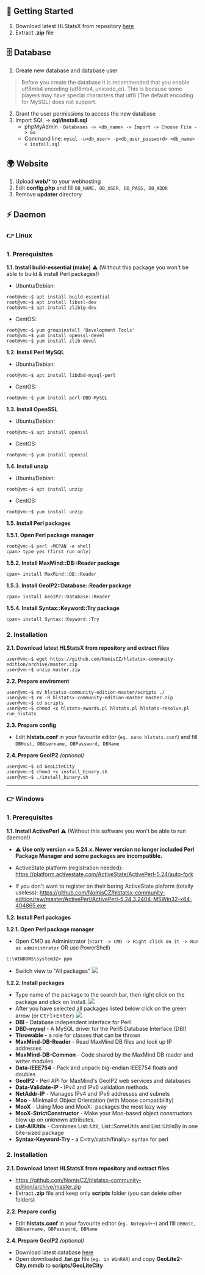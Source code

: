 ## 🚀 Getting Started
1. Download latest HLStatsX from repository [here](https://github.com/NomisCZ/hlstatsx-community-edition/archive/master.zip)
2. Extract **.zip** file


## 🗄 Database
1. Create new database and database user
> Before you create the database it is recommended that you enable utf8mb4 encoding (utf8mb4_unicode_ci). This is because some players may have special characters that utf8 (The default encoding for MySQL) does not support.
2. Grant the user permissions to access the new database
3. Import SQL -> **sql/install.sql**
   * phpMyAdmin - `Databases -> <db_name> -> Import -> Choose File -> Go`
   * Command line: `mysql -u<db_user> -p<db_user_password> <db_name> < install.sql`

## 🌍 Website
1. Upload **web/*** to your webhosting
2. Edit **config.php** and fill `DB_NAME, DB_USER, DB_PASS, DB_ADDR`
3. Remove **updater** directory

## ⚡️ Daemon
### 👉 Linux
### 1. Prerequisites

**1.1. Install build-essential (make)** ⚠️ (Without this package you won't be able to build & install Perl packages!)

* Ubuntu/Debian:
```console
root@vm:~$ apt install build-essential
root@vm:~$ apt install libssl-dev
root@vm:~$ apt install zlib1g-dev
```
* CentOS:
```console
root@vm:~$ yum groupinstall 'Development Tools'
root@vm:~$ yum install openssl-devel
root@vm:~$ yum install zlib-devel
```

**1.2. Install Perl MySQL**

* Ubuntu/Debian:
```console
root@vm:~$ apt install libdbd-mysql-perl
```
* CentOS:
```console
root@vm:~$ yum install perl-DBD-MySQL
```

**1.3. Install OpenSSL**

* Ubuntu/Debian:
```console
root@vm:~$ apt install openssl
```
* CentOS:
```console
root@vm:~$ yum install openssl
```

**1.4. Install unzip**

* Ubuntu/Debian:
```console
root@vm:~$ apt install unzip
```
* CentOS:
```console
root@vm:~$ yum install unzip
```

**1.5. Install Perl packages**

**1.5.1. Open Perl package manager**
```console
root@vm:~$ perl -MCPAN -e shell
cpan> type yes (first run only)
```

**1.5.2. Install MaxMind::DB::Reader package**
```console
cpan> install MaxMind::DB::Reader
```

**1.5.3. Install GeoIP2::Database::Reader package**
```console
cpan> install GeoIP2::Database::Reader
```

**1.5.4. Install Syntax::Keyword::Try package**
```console
cpan> install Syntax::Keyword::Try
```
### 2. Installation

**2.1. Download latest HLStatsX from repository and extract files**

```console
user@vm:~$ wget https://github.com/NomisCZ/hlstatsx-community-edition/archive/master.zip
user@vm:~$ unzip master.zip
```

**2.2. Prepare enviroment**

```console
user@vm:~$ mv hlstatsx-community-edition-master/scripts ./
user@vm:~$ rm -R hlstatsx-community-edition-master master.zip
user@vm:~$ cd scripts
user@vm:~$ chmod +x hlstats-awards.pl hlstats.pl hlstats-resolve.pl run_hlstats
```

**2.3. Prepare config**
* Edit **hlstats.conf** in your favourite editor (`eg. nano hlstats.conf`) and fill `DBHost, DBUsername, DBPassword, DBName`

**2.4. Prepare GeoIP2** _(optional)_

```console
user@vm:~$ cd GeoLiteCity
user@vm:~$ chmod +x install_binary.sh
user@vm:~$ ./install_binary.sh
```

***

### 👉 Windows
### 1. Prerequisites

**1.1. Install ActivePerl** ⚠️ (Without this software you won't be able to run daemon!)
* ⚠️ **Use only version <= 5.24.x. Newer version no longer included Perl Package Manager and some packages are incompatible.**

* ActiveState platform (registration needed): https://platform.activestate.com/ActiveState/ActivePerl-5.24/auto-fork
* If you don't want to register on their boring ActiveState plaform (totally useless): https://github.com/NomisCZ/hlstatsx-community-edition/raw/master/ActivePerl/ActivePerl-5.24.3.2404-MSWin32-x64-404865.exe

**1.2. Install Perl packages**

**1.2.1. Open Perl package manager**
* Open CMD as Administrator (`Start -> CMD -> Right click on it -> Run as administrator` OR use PowerShell)
```console
C:\WINDOWS\system32> ppm
```
* Switch view to "All packages"
![](https://i.imgur.com/SnNfhM8.png)

**1.2.2. Install packages**
* Type name of the package to the search bar, then right click on the package and click on Install.
![](https://i.imgur.com/4Kq8VBO.png)
* After you have selected all packages listed below click on the green arrow (or <kbd>Ctrl+Enter</kbd>)
![](https://i.imgur.com/oD78D8f.png)
* **DBI** - Database independent interface for Perl
* **DBD-mysql** - A MySQL driver for the Perl5 Database Interface (DBI)
* **Throwable** - a role for classes that can be thrown
* **MaxMind-DB-Reader** - Read MaxMind DB files and look up IP addresses
* **MaxMind-DB-Common** - Code shared by the MaxMind DB reader and writer modules
* **Data-IEEE754** - Pack and unpack big-endian IEEE754 floats and doubles
* **GeoIP2** - Perl API for MaxMind's GeoIP2 web services and databases
* **Data-Validate-IP** - IPv4 and IPv6 validation methods
* **NetAddr-IP** - Manages IPv4 and IPv6 addresses and subnets
* **Moo** - Minimalist Object Orientation (with Moose compatibility)
* **MooX** - Using Moo and MooX:: packages the most lazy way
* **MooX-StrictConstructor** - Make your Moo-based object constructors blow up on unknown attributes.
* **List-AllUtils** - Combines List::Util, List::SomeUtils and List::UtilsBy in one bite-sized package
* **Syntax-Keyword-Try** - a C<try/catch/finally> syntax for perl

### 2. Installation

**2.1. Download latest HLStatsX from repository and extract files**
* https://github.com/NomisCZ/hlstatsx-community-edition/archive/master.zip
* Extract **.zip** file and keep only **scripts** folder (you can delete other folders)

**2.2. Prepare config**
* Edit **hlstats.conf** in your favourite editor (`eg. Notepad++`) and fill `DBHost, DBUsername, DBPassword, DBName`

**2.4. Prepare GeoIP2** _(optional)_
* Download latest database [here](https://geolite.maxmind.com/download/geoip/database/GeoLite2-City.tar.gz)
* Open downloaded **.tar.gz** file (`eg. in WinRAR`) and copy **GeoLite2-City.mmdb** to **scripts/GeoLiteCity**

